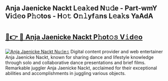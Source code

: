 ## Anja Jaenicke Nackt L𝚎a𝚔ed N𝚞𝚍e - Part-wmY Vi𝚍𝚎o P𝚑𝚘tos - H𝚘𝚝 O𝚗𝚕yf𝚊ns L𝚎a𝚔s YaAdA

# <h2><a href="http://kfdsy6.oniu.top/?m=Anja+Jaenicke+Nackt">🔗👉 🔴 Anja Jaenicke Nackt P𝚑ot𝚘𝚜 V𝚒d𝚎o</a></h2>

[![Anja Jaenicke Nackt Nu𝚍e𝚜](https://i.imgur.com/0qMVB7G.gif)](http://kfdsy6.oniu.top/?m=Anja+Jaenicke+Nackt)
Digital content provider and web entertainer Anja Jaenicke Nackt, known for sharing dance and lifestyle knowledge through solo and collaborative dance presentations and brief films. Remarkable juggler Anja Jaenicke Nackt, acclaimed for their exceptional abilities and accomplishments in juggling various objects.  
